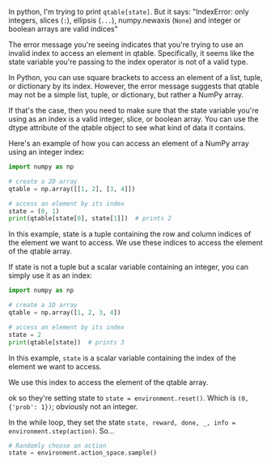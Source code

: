 In python, I'm trying to print `qtable[state]`.  But it says: "IndexError: only integers, slices (`:`), ellipsis (`...`), numpy.newaxis (`None`) and integer or boolean arrays are valid indices"

The error message you're seeing indicates that you're trying to use an invalid index to access an element in qtable. Specifically, it seems like the state variable you're passing to the index operator is not of a valid type.

In Python, you can use square brackets to access an element of a list, tuple, or dictionary by its index. However, the error message suggests that qtable may not be a simple list, tuple, or dictionary, but rather a NumPy array.

If that's the case, then you need to make sure that the state variable you're using as an index is a valid integer, slice, or boolean array. You can use the dtype attribute of the qtable object to see what kind of data it contains.

Here's an example of how you can access an element of a NumPy array using an integer index:

```python
import numpy as np

# create a 2D array
qtable = np.array([[1, 2], [3, 4]])

# access an element by its index
state = (0, 1)
print(qtable[state[0], state[1]])  # prints 2
```

In this example, state is a tuple containing the row and column indices of the element we want to access. We use these indices to access the element of the qtable array.

If state is not a tuple but a scalar variable containing an integer, you can simply use it as an index:

```python
import numpy as np

# create a 1D array
qtable = np.array([1, 2, 3, 4])

# access an element by its index
state = 2
print(qtable[state])  # prints 3
```

In this example, `state` is a scalar variable containing the index of the element we want to access. 

We use this index to access the element of the qtable array.

ok so they're setting state to `state = environment.reset()`.  Which is `(0, {'prob': 1})`; obviously not an integer.

In the while loop, they set the state `state, reward, done, _, info = environment.step(action)`.  So...

```python
# Randomly choose an action
state = environment.action_space.sample()
```
